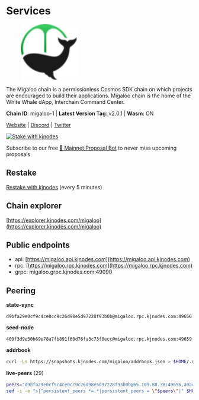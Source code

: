 # Services

<figure><img src="https://raw.githubusercontent.com/kj89/cosmos-images/main/logos/migaloo.png" width="150" alt=""><figcaption></figcaption></figure>

The Migaloo chain is a permissionless Cosmos SDK chain on which  projects are encouraged to build their applications. Migaloo chain  is the home of the White Whale dApp, Interchain Command Center.

**Chain ID**: migaloo-1 | **Latest Version Tag**: v2.0.1 | **Wasm**: ON

[Website](https://whitewhale.money) | [Discord](https://discord.gg/AyvcgD4jy3) | [Twitter](https://twitter.com/WhiteWhaleDefi)

[![Stake with kjnodes](https://i.ibb.co/cr44Q8j/button-stake-with-kjnodes.png)](https://restake.app/migaloo/migaloovaloper1jxtgnfw3tatfh90ju9j76dfrt3yea0zw2vnr8v)

Subscribe to our free [🤖 Mainnet Proposal Bot](https://t.me/kjnodes_proposal_bot) to never miss upcoming proposals

## Restake

[Restake with kjnodes](https://restake.app/migaloo/migaloovaloper1jxtgnfw3tatfh90ju9j76dfrt3yea0zw2vnr8v) (every 5 minutes)
## Chain explorer
[https://explorer.kjnodes.com/migaloo](https://explorer.kjnodes.com/migaloo)

## Public endpoints

* api: [https://migaloo.api.kjnodes.com](https://migaloo.api.kjnodes.com)
* rpc: [https://migaloo.rpc.kjnodes.com](https://migaloo.rpc.kjnodes.com)
* grpc: migaloo.grpc.kjnodes.com:49090

## Peering

**state-sync**

```text
d9bfa29e0cf9c4ce0cc9c26d98e5d97228f93b0b@migaloo.rpc.kjnodes.com:49656
```

**seed-node**

```text
400f3d9e30b69e78a7fb891f60d76fa3c73f0ecc@migaloo.rpc.kjnodes.com:49659
```

**addrbook**
```bash
curl -Ls https://snapshots.kjnodes.com/migaloo/addrbook.json > $HOME/.migalood/config/addrbook.json
```

**live-peers** (29)
```bash
peers="d9bfa29e0cf9c4ce0cc9c26d98e5d97228f93b0b@65.109.88.38:49656,a0a450ead908bd65813322c1373802ef32c5736d@65.108.235.33:4000,327fb12682b6450564330abec78f13fa35bd9b78@37.187.149.73:26706,0c38efdc028867765e68f02979958468384ad087@51.89.155.2:23656,80be85c4980deccaa2fbd710029f0eb660dadf9a@51.81.16.186:26656,d851052ed8a1c66dc90208b992f393602c26d786@57.128.82.243:33656,f7dede5bd05eb9615c8c6fa273e25bd4f10f56b8@65.108.109.240:3000,9cb7ba30c7eb7e9b516b90e09ca0f53250927440@146.59.52.135:8095,8a9e42026a687b2762cefbd74584ccbd6afa0be1@65.109.83.124:26656,175ca82ab5b282549d68d79ff2c3703d26bcacef@141.94.109.71:20757,7e2bf7bdcc3b40a1dae4c9befb1ef1cb47d03c6d@65.108.10.37:26656,e91f650bb3d5b66762093150718af358c6355cc5@15.235.10.35:36656,6870906f86e474d88d077c7c55af36debe49da04@178.162.165.194:7095,fe04ff9a13d8f0b23463e832f75eb5c845bd375e@213.239.214.73:7095,dfb44159d26b62affd7112367e082b2397bbff15@65.108.136.206:26656,dfe5f91f824880e19d47475546d9874e0f2cea8c@5.79.74.229:8095,2fd235d3f0a1a84abd197dcfdaf04fdabc092db8@168.119.62.80:26656,3b3428d679faa1bd498b3554ca798de3a0d802c6@162.19.89.8:20756,347e6fa3c974e91aee92da5793486ba3f1bae67d@23.88.112.67:26656,4236750928a4dcb742e50e30e500ebc9ee39f240@35.223.246.103:26656,554eb4a15e05af8317c3f98d6efd51d1ace1bc9c@146.59.85.223:20756,ccaccdf6bafcb57197d86a1420a289cd39fe0ae9@85.10.200.231:8095,e39876398a43c0f9b93b5a82d8e38fa57c0373b5@65.109.89.19:20756,70d1818f50d983bfebf4c8546b221687b76cd4b0@51.81.107.95:20756,0326c9ee117587b7ebe3b26b00820642a8cf48ff@65.108.238.102:20756,8ab347211b90560a0dca64ef0e4eef29012f2f67@65.109.71.119:26656,da843d721574dd06d04b6fa32c9d7d552a376bf4@178.128.238.183:26120,81eefc4de6acec31ccdd519d53270be024e4fe68@51.210.223.186:7095,cf75b4e7c27d950181964e99bab6c7aaf330a312@85.214.64.99:26956"
sed -i -e "s|^persistent_peers *=.*|persistent_peers = \"$peers\"|" $HOME/.migalood/config/config.toml
```
